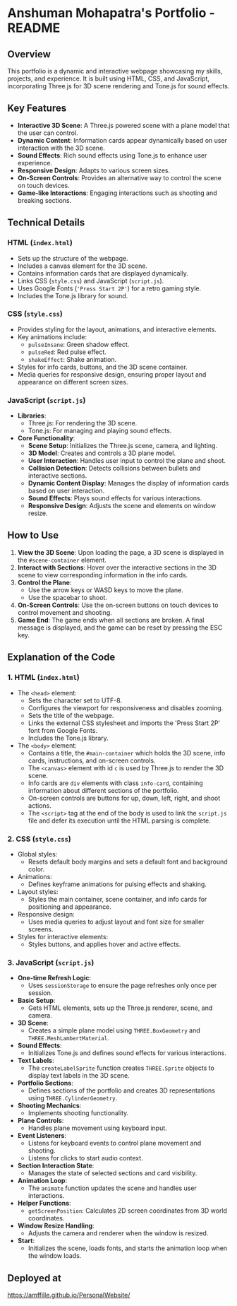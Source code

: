# Anshuman Mohapatra's Portfolio - README

## Overview

This portfolio is a dynamic and interactive webpage showcasing my skills, projects, and experience. It is built using HTML, CSS, and JavaScript, incorporating Three.js for 3D scene rendering and Tone.js for sound effects.

## Key Features

* **Interactive 3D Scene**: A Three.js powered scene with a plane model that the user can control.
* **Dynamic Content**: Information cards appear dynamically based on user interaction with the 3D scene.
* **Sound Effects**: Rich sound effects using Tone.js to enhance user experience.
* **Responsive Design**: Adapts to various screen sizes.
* **On-Screen Controls**: Provides an alternative way to control the scene on touch devices.
* **Game-like Interactions**: Engaging interactions such as shooting and breaking sections.

## Technical Details

### HTML (`index.html`)

* Sets up the structure of the webpage.
* Includes a canvas element for the 3D scene.
* Contains information cards that are displayed dynamically.
* Links CSS (`style.css`) and JavaScript (`script.js`).
* Uses Google Fonts  (`'Press Start 2P'`) for a retro gaming style.
* Includes the Tone.js library for sound.

### CSS (`style.css`)

* Provides styling for the layout, animations, and interactive elements.
* Key animations include:
    * `pulseInsane`: Green shadow effect.
    * `pulseRed`: Red pulse effect.
    * `shakeEffect`: Shake animation.
* Styles for info cards, buttons, and the 3D scene container.
* Media queries for responsive design, ensuring proper layout and appearance on different screen sizes.

### JavaScript (`script.js`)

* **Libraries**:
    * Three.js: For rendering the 3D scene.
    * Tone.js: For managing and playing sound effects.
* **Core Functionality**:
    * **Scene Setup**: Initializes the Three.js scene, camera, and lighting.
    * **3D Model**: Creates and controls a 3D plane model.
    * **User Interaction**: Handles user input to control the plane and shoot.
    * **Collision Detection**: Detects collisions between bullets and interactive sections.
    * **Dynamic Content Display**: Manages the display of information cards based on user interaction.
    * **Sound Effects**: Plays sound effects for various interactions.
    * **Responsive Design**: Adjusts the scene and elements on window resize.

## How to Use

1.  **View the 3D Scene**: Upon loading the page, a 3D scene is displayed in the  `#scene-container`  element.
2.  **Interact with Sections**: Hover over the interactive sections in the 3D scene to view corresponding information in the info cards.
3.  **Control the Plane**:
    * Use the arrow keys or WASD keys to move the plane.
    * Use the spacebar to shoot.
4.  **On-Screen Controls**: Use the on-screen buttons on touch devices to control movement and shooting.
5.  **Game End**: The game ends when all sections are broken. A final message is displayed, and the game can be reset by pressing the ESC key.

##  Explanation of the Code

### 1. HTML (`index.html`)

* The  `<head>`  element:
    * Sets the character set to UTF-8.
    * Configures the viewport for responsiveness and disables zooming.
    * Sets the title of the webpage.
    * Links the external CSS stylesheet and imports the  'Press Start 2P'  font from Google Fonts.
    * Includes the Tone.js library.
* The  `<body>`  element:
    * Contains a title, the  `#main-container`  which holds the 3D scene, info cards, instructions, and on-screen controls.
    * The  `<canvas>`  element with id  `c`  is used by Three.js to render the 3D scene.
    * Info cards are  `div`  elements with class  `info-card`, containing information about different sections of the portfolio.
    * On-screen controls are buttons for  up, down, left, right,  and  shoot actions.
    * The  `<script>`  tag at the end of the body is used to link the  `script.js`  file and defer its execution until the HTML parsing is complete.

### 2. CSS (`style.css`)

* Global styles:
    * Resets default body margins and sets a default font and background color.
* Animations:
    * Defines keyframe animations for pulsing effects and shaking.
* Layout styles:
    * Styles the main container, scene container, and info cards for positioning and appearance.
* Responsive design:
    * Uses media queries to adjust layout and font size for smaller screens.
* Styles for interactive elements:
    * Styles buttons, and applies hover and active effects.

### 3. JavaScript (`script.js`)

* **One-time Refresh Logic**:
    * Uses  `sessionStorage`  to ensure the page refreshes only once per session.
* **Basic Setup**:
    * Gets HTML elements, sets up the Three.js renderer, scene, and camera.
* **3D Scene**:
    * Creates a simple plane model using  `THREE.BoxGeometry`  and  `THREE.MeshLambertMaterial`.
* **Sound Effects**:
    * Initializes Tone.js and defines sound effects for various interactions.
* **Text Labels**:
    * The  `createLabelSprite`  function creates  `THREE.Sprite`  objects to display text labels in the 3D scene.
* **Portfolio Sections**:
    * Defines sections of the portfolio and creates 3D representations using  `THREE.CylinderGeometry`.
* **Shooting Mechanics**:
    * Implements shooting functionality.
* **Plane Controls**:
    * Handles plane movement using keyboard input.
* **Event Listeners**:
    * Listens for keyboard events to control plane movement and shooting.
    * Listens for clicks to start audio context.
* **Section Interaction State**:
    * Manages the state of selected sections and card visibility.
* **Animation Loop**:
    * The  `animate`  function updates the scene and handles user interactions.
* **Helper Functions**:
    * `getScreenPosition`: Calculates 2D screen coordinates from 3D world coordinates.
* **Window Resize Handling**:
    * Adjusts the camera and renderer when the window is resized.
* **Start**:
    * Initializes the scene, loads fonts, and starts the animation loop when the window loads.

## Deployed at

https://amffille.github.io/PersonalWebsite/

